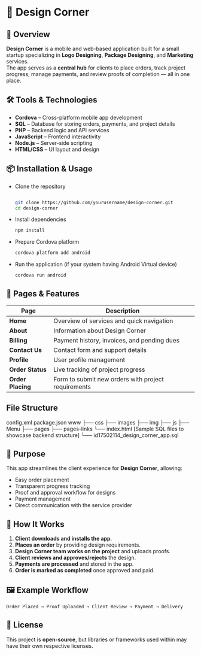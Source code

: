 
# 🎨 Design Corner

## 📌 Overview
**Design Corner** is a mobile and web-based application built for a small startup specializing in **Logo Designing**, **Package Designing**, and **Marketing** services.  
The app serves as a **central hub** for clients to place orders, track project progress, manage payments, and review proofs of completion — all in one place.

## 🛠 Tools & Technologies
- **Cordova** – Cross-platform mobile app development
- **SQL** – Database for storing orders, payments, and project details
- **PHP** – Backend logic and API services
- **JavaScript** – Frontend interactivity
- **Node.js** – Server-side scripting
- **HTML/CSS** – UI layout and design

## 📦 Installation & Usage
- Clone the repository
    ```bash

    git clone https://github.com/yourusername/design-corner.git
    cd design-corner

    ```
- Install dependencies
    ``` bash
    npm install 
    ```

- Prepare Cordova platform
    ``` bash
    cordova platform add android
    ```

- Run the application (if your system having Android Virtual device)
    ``` bash
    cordova run android
    ```


## 📂 Pages & Features
| Page | Description |
|------|-------------|
| **Home** | Overview of services and quick navigation |
| **About** | Information about Design Corner |
| **Billing** | Payment history, invoices, and pending dues |
| **Contact Us** | Contact form and support details |
| **Profile** | User profile management |
| **Order Status** | Live tracking of project progress |
| **Order Placing** | Form to submit new orders with project requirements |

## File Structure

config.xml
package.json
www
├── css
├── images
├── img
├── js
├── Menu
├── pages
├── pages-links
└── index.html
[Sample SQL files to showcase backend structure]
└── id17502114_design_corner_app.sql

## 🎯 Purpose
This app streamlines the client experience for **Design Corner**, allowing:
- Easy order placement
- Transparent progress tracking
- Proof and approval workflow for designs
- Payment management
- Direct communication with the service provider

## 🚀 How It Works
1. **Client downloads and installs the app**.
2. **Places an order** by providing design requirements.
3. **Design Corner team works on the project** and uploads proofs.
4. **Client reviews and approves/rejects** the design.
5. **Payments are processed** and stored in the app.
6. **Order is marked as completed** once approved and paid.

## 🖼 Example Workflow
```
Order Placed → Proof Uploaded → Client Review → Payment → Delivery
```

## 📄 License
This project is **open-source**, but libraries or frameworks used within may have their own respective licenses.
